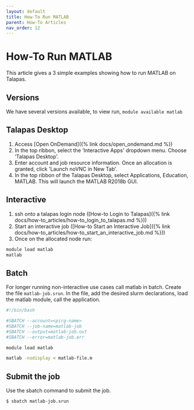 ```yaml
---
layout: default
title: How-To Run MATLAB
parent: How-To Articles
nav_order: 12
---
```


# How-To Run MATLAB

This article gives a 3 simple examples showing how to run MATLAB on Talapas.

## Versions

We have several versions available, to view run, `module available matlab`

## Talapas Desktop

1. Access [Open OnDemand]({% link docs/open_ondemand.md %})
2. In the top ribbon, select the ‘Interactive Apps' dropdown menu. Choose ‘Talapas Desktop'.
3. Enter account and job resource information. Once an allocation is granted, click 'Launch noVNC in New Tab'.
4. In the top ribbon of the Talapas Desktop, select Applications, Education, MATLAB. This will launch the MATLAB R2018b GUI.

## Interactive

1. ssh onto a talapas login node ([How-to Login to Talapas]({% link docs/how-to_articles/how-to_login_to_talapas.md %}))
2. Start an interactive job ([How-to Start an Interactive Job]({% link docs/how-to_articles/how-to_start_an_interactive_job.md %}))
3. Once on the allocated node run:

```bash
module load matlab
matlab
```

## Batch

For longer running non-interactive use cases call matlab in batch. Create the file `matlab-job.srun`. In the file, add the desired slurm declarations, load the matlab module, call the application.

```bash
#!/bin/bash

#SBATCH --account=<pirg-name>
#SBATCH --job-name=matlab-job
#SBATCH --output=matlab-job.out
#SBATCH --error=matlab-job.err

module load matlab

matlab -nodisplay < matlab-file.m
```

## Submit the job

Use the sbatch command to submit the job.

`$ sbatch matlab-job.srun`
